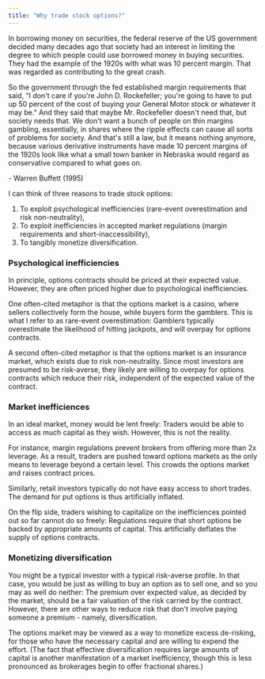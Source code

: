 ```yaml
---
title: "Why trade stock options?"
---
```


<div class="media">
  <p>In borrowing money on securities, the federal reserve of the US government decided many decades ago that society had an interest in limiting the degree to which people could use borrowed money in buying securities. They had the example of the 1920s with what was 10 percent margin. That was regarded as contributing to the great crash. </p>
  
  <p>So the government through the fed established margin requirements that said, "I don't care if you're John D. Rockefeller; you're going to have to put up 50 percent of the cost of buying your General Motor stock or whatever it may be." And they said that maybe Mr. Rockefeller doesn't need that, but society needs that. We don't want a bunch of people on thin margins gambling, essentially, in shares where the ripple effects can cause all sorts of problems for society. And that's still a law, but it means nothing anymore, because various derivative instruments have made 10 percent margins of the 1920s look like what a small town banker in Nebraska would regard as conservative compared to what goes on.</p>
  
  <p>- Warren Buffett (1995)</p>
</div>

I can think of three reasons to trade stock options:

1. To exploit psychological inefficiencies (rare-event overestimation and risk non-neutrality),
2. To exploit inefficiencies in accepted market regulations (margin requirements and short-inaccessibility),
3. To tangibly monetize diversification.

### Psychological inefficiencies

In principle, options contracts should be priced at their expected value. However, they are often priced higher due to psychological inefficiencies.

One often-cited metaphor is that the options market is a casino, where sellers collectively form the house, while buyers form the gamblers. This is what I refer to as rare-event overestimation: Gamblers typically overestimate the likelihood of hitting jackpots, and will overpay for options contracts.

A second often-cited metaphor is that the options market is an insurance market, which exists due to risk non-neutrality. Since most investors are presumed to be risk-averse, they likely are willing to overpay for options contracts which reduce their risk, independent of the expected value of the contract.

### Market inefficiences

In an ideal market, money would be lent freely: Traders would be able to access as much capital as they wish. However, this is not the reality.

For instance, margin regulations prevent brokers from offering more than 2x leverage. As a result, traders are pushed toward options markets as the only means to leverage beyond a certain level. This crowds the options market and raises contract prices.

Similarly, retail investors typically do not have easy access to short trades. The demand for put options is thus artificially inflated.

On the flip side, traders wishing to capitalize on the inefficiences pointed out so far cannot do so freely: Regulations require that short options be backed by appropriate amounts of capital. This artificially deflates the supply of options contracts.

### Monetizing diversification

You might be a typical investor with a typical risk-averse profile. In that case, you would be just as willing to buy an option as to sell one, and so you may as well do neither: The premium over expected value, as decided by the market, should be a fair valuation of the risk carried by the contract. However, there are other ways to reduce risk that don't involve paying someone a premium - namely, diversification. 

The options market may be viewed as a way to monetize excess de-risking, for those who have the necessary capital and are willing to expend the effort. (The fact that effective diversification requires large amounts of capital is another manifestation of a market inefficiency, though this is less pronounced as brokerages begin to offer fractional shares.)
